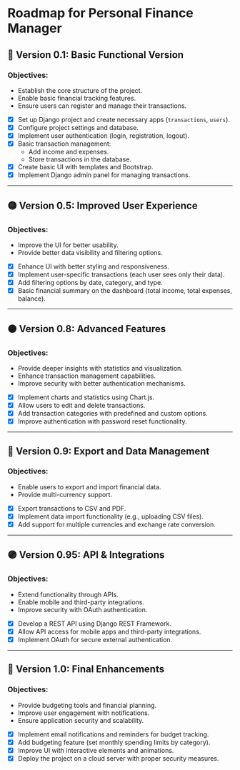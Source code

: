 # Roadmap for Personal Finance Manager

## 🚀 Version 0.1: Basic Functional Version
### Objectives:
- Establish the core structure of the project.
- Enable basic financial tracking features.
- Ensure users can register and manage their transactions.

- [x] Set up Django project and create necessary apps (`transactions`, `users`).
- [x] Configure project settings and database.
- [x] Implement user authentication (login, registration, logout).
- [x] Basic transaction management:
  - Add income and expenses.
  - Store transactions in the database.
- [x] Create basic UI with templates and Bootstrap.
- [x] Implement Django admin panel for managing transactions.

---

## 🟡 Version 0.5: Improved User Experience
### Objectives:
- Improve the UI for better usability.
- Provide better data visibility and filtering options.

- [x] Enhance UI with better styling and responsiveness.
- [x] Implement user-specific transactions (each user sees only their data).
- [x] Add filtering options by date, category, and type.
- [x] Basic financial summary on the dashboard (total income, total expenses, balance).

---

## 🟠 Version 0.8: Advanced Features
### Objectives:
- Provide deeper insights with statistics and visualization.
- Enhance transaction management capabilities.
- Improve security with better authentication mechanisms.

- [x] Implement charts and statistics using Chart.js.
- [x] Allow users to edit and delete transactions.
- [x] Add transaction categories with predefined and custom options.
- [x] Improve authentication with password reset functionality.

---

## 🔵 Version 0.9: Export and Data Management
### Objectives:
- Enable users to export and import financial data.
- Provide multi-currency support.

- [x] Export transactions to CSV and PDF.
- [x] Implement data import functionality (e.g., uploading CSV files).
- [x] Add support for multiple currencies and exchange rate conversion.

---

## 🟣 Version 0.95: API & Integrations
### Objectives:
- Extend functionality through APIs.
- Enable mobile and third-party integrations.
- Improve security with OAuth authentication.

- [x] Develop a REST API using Django REST Framework.
- [x] Allow API access for mobile apps and third-party integrations.
- [x] Implement OAuth for secure external authentication.

---

## 🔴 Version 1.0: Final Enhancements
### Objectives:
- Provide budgeting tools and financial planning.
- Improve user engagement with notifications.
- Ensure application security and scalability.

- [x] Implement email notifications and reminders for budget tracking.
- [x] Add budgeting feature (set monthly spending limits by category).
- [x] Improve UI with interactive elements and animations.
- [x] Deploy the project on a cloud server with proper security measures.
